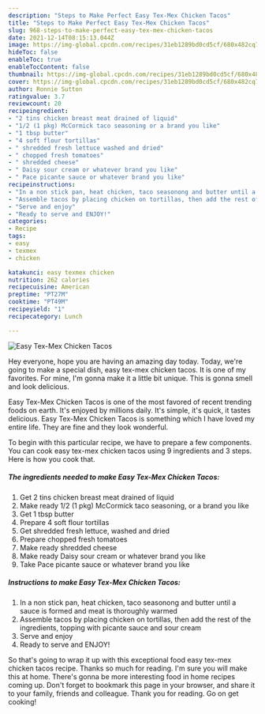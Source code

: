 ```yaml
---
description: "Steps to Make Perfect Easy Tex-Mex Chicken Tacos"
title: "Steps to Make Perfect Easy Tex-Mex Chicken Tacos"
slug: 968-steps-to-make-perfect-easy-tex-mex-chicken-tacos
date: 2021-12-14T08:15:13.044Z
image: https://img-global.cpcdn.com/recipes/31eb1289bd0cd5cf/680x482cq70/easy-tex-mex-chicken-tacos-recipe-main-photo.jpg
hideToc: false
enableToc: true
enableTocContent: false
thumbnail: https://img-global.cpcdn.com/recipes/31eb1289bd0cd5cf/680x482cq70/easy-tex-mex-chicken-tacos-recipe-main-photo.jpg
cover: https://img-global.cpcdn.com/recipes/31eb1289bd0cd5cf/680x482cq70/easy-tex-mex-chicken-tacos-recipe-main-photo.jpg
author: Ronnie Sutton
ratingvalue: 3.7
reviewcount: 20
recipeingredient:
- "2 tins chicken breast meat drained of liquid"
- "1/2 (1 pkg) McCormick taco seasoning or a brand you like"
- "1 tbsp butter"
- "4 soft flour tortillas"
- " shredded fresh lettuce washed and dried"
- " chopped fresh tomatoes"
- " shredded cheese"
- " Daisy sour cream or whatever brand you like"
- " Pace picante sauce or whatever brand you like"
recipeinstructions:
- "In a non stick pan, heat chicken, taco seasonong and butter until a sauce is formed and meat is thoroughly warmed"
- "Assemble tacos by placing chicken on tortillas, then add the rest of the ingredients, topping with picante sauce and sour cream"
- "Serve and enjoy"
- "Ready to serve and ENJOY!"
categories:
- Recipe
tags:
- easy
- texmex
- chicken

katakunci: easy texmex chicken 
nutrition: 262 calories
recipecuisine: American
preptime: "PT27M"
cooktime: "PT49M"
recipeyield: "1"
recipecategory: Lunch

---
```



![Easy Tex-Mex Chicken Tacos](https://img-global.cpcdn.com/recipes/31eb1289bd0cd5cf/680x482cq70/easy-tex-mex-chicken-tacos-recipe-main-photo.jpg)

Hey everyone, hope you are having an amazing day today. Today, we're going to make a special dish, easy tex-mex chicken tacos. It is one of my favorites. For mine, I'm gonna make it a little bit unique. This is gonna smell and look delicious.

Easy Tex-Mex Chicken Tacos is one of the most favored of recent trending foods on earth. It's enjoyed by millions daily. It's simple, it's quick, it tastes delicious. Easy Tex-Mex Chicken Tacos is something which I have loved my entire life. They are fine and they look wonderful.




To begin with this particular recipe, we have to prepare a few components. You can cook easy tex-mex chicken tacos using 9 ingredients and 3 steps. Here is how you cook that.

<!--inarticleads1-->

##### The ingredients needed to make Easy Tex-Mex Chicken Tacos:

1. Get 2 tins chicken breast meat drained of liquid
1. Make ready 1/2 (1 pkg) McCormick taco seasoning, or a brand you like
1. Get 1 tbsp butter
1. Prepare 4 soft flour tortillas
1. Get  shredded fresh lettuce, washed and dried
1. Prepare  chopped fresh tomatoes
1. Make ready  shredded cheese
1. Make ready  Daisy sour cream or whatever brand you like
1. Take  Pace picante sauce or whatever brand you like




<!--inarticleads2-->

##### Instructions to make Easy Tex-Mex Chicken Tacos:

1. In a non stick pan, heat chicken, taco seasonong and butter until a sauce is formed and meat is thoroughly warmed
1. Assemble tacos by placing chicken on tortillas, then add the rest of the ingredients, topping with picante sauce and sour cream
1. Serve and enjoy
1. Ready to serve and ENJOY!



So that's going to wrap it up with this exceptional food easy tex-mex chicken tacos recipe. Thanks so much for reading. I'm sure you will make this at home. There's gonna be more interesting food in home recipes coming up. Don't forget to bookmark this page in your browser, and share it to your family, friends and colleague. Thank you for reading. Go on get cooking!
